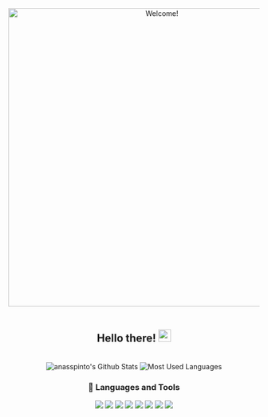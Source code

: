 <div align="center" width="600">

<img src="https://i.imgur.com/Pg7x6F2.gif" alt="Welcome!" width="600"/>

</div>

<div align="center">
  
<br>

<div align="center" width="300">
  
## Hello there! <img src="https://media.giphy.com/media/hvRJCLFzcasrR4ia7z/giphy.gif" width="25px">
  
<br>

</div>

<div align="center">

<img align="center" src="https://github-readme-stats.vercel.app/api?username=anasspinto&theme=github_dark&show_icons=true" alt="anasspinto's Github Stats">
<img align="center" src="https://github-readme-stats.vercel.app/api/top-langs/?username=anasspinto&layout=compact&theme=github_dark" alt="Most Used Languages">
  
</br>
  
### 🔧 Languages and Tools

![](https://img.shields.io/badge/OS-Ubuntu%20Linux-informational?style=flat&logo=linux&logoColor=white&color=blue) 
![](https://img.shields.io/badge/Editor-Sublime-informational?style=flat&logo=Sublime&logoColor=white&color=blue) 
![](https://img.shields.io/badge/Shell-Bash-informational?style=flat&logo=GNU-Bash&logoColor=white&color=blue) 
![](https://img.shields.io/badge/Tools-Git-informational?style=flat&logo=Git&logoColor=white&color=blue) 
![](https://img.shields.io/badge/Code-Java-informational?style=flat&logo=Java&logoColor=white&color=blue) 
![](https://img.shields.io/badge/Code-C-informational?style=flat&logo=C&logoColor=white&color=blue) 
![](https://img.shields.io/badge/Code-C++-informational?style=flat&logo=c%2B%2B&logoColor=white&color=blue)
![](https://img.shields.io/badge/Code-Haskell-informational?style=flat&logo=Haskell&logoColor=white&color=blue)
